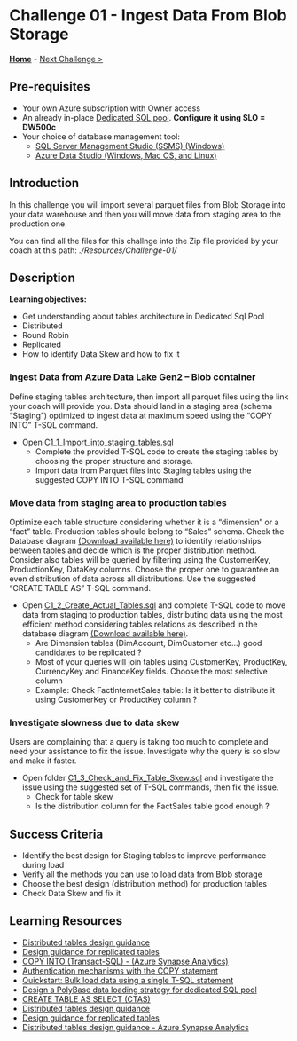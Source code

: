 # Challenge 01 - Ingest Data From Blob Storage

**[Home](../README.md)** - [Next Challenge >](./Challenge-02.md)

## Pre-requisites
- Your own Azure subscription with Owner access
- An already in-place [Dedicated SQL pool](https://docs.microsoft.com/en-us/azure/synapse-analytics/sql-data-warehouse/create-data-warehouse-portal#:~:text=Create%20a%20SQL%20pool%201%20Select%20Create%20a,Notifications%20to%20monitor%20the%20deployment%20process.%20See%20More.). **Configure it using SLO = DW500c**
- Your choice of database management tool:
  - [SQL Server Management Studio (SSMS) (Windows)](https://docs.microsoft.com/en-us/sql/ssms/download-sql-server-management-studio-ssms?view=sql-server-ver15)
  - [Azure Data Studio (Windows, Mac OS, and Linux)](https://docs.microsoft.com/en-us/sql/azure-data-studio/download-azure-data-studio?view=sql-server-ver15)

## Introduction

In this challenge you will import several parquet files from Blob Storage into your data warehouse and then you will move data from staging area to the production one. 

You can find all the files for this challnge into the Zip file provided by your coach at this path: _./Resources/Challenge-01/_ 

## Description

**Learning objectives:**
- Get understanding about tables architecture in Dedicated Sql Pool
- Distributed
- Round Robin
- Replicated
- How to identify Data Skew and how to fix it

### Ingest Data from Azure Data Lake Gen2 – Blob container

Define staging tables architecture, then import all parquet files using the link your coach will provide you.
Data should land in a staging area (schema “Staging”) optimized to ingest data at maximum speed using the “COPY INTO” T-SQL command.

- Open [C1_1_Import_into_staging_tables.sql](./Resources/Challenge-01/C1_1_Import_into_staging_tables.sql?raw=true) 
  - Complete the provided T-SQL code to create the staging tables by choosing the proper structure and storage. 
  - Import data from Parquet files into Staging tables using the suggested COPY INTO T-SQL command
  
### Move data from staging area to production tables

Optimize each table structure considering whether it is a “dimension” or a “fact” table. Production tables should belong to “Sales” schema. Check the Database diagram [(Download available here)](./Resources/DedicatedSqlPool-TablesRelationships.pdf?raw=true) to identify relationships between tables and decide which is the proper distribution method. Consider also tables will be queried by filtering using the CustomerKey, ProductionKey, DataKey columns. Choose the proper one to guarantee an even distribution of data across all distributions. Use the suggested “CREATE TABLE AS” T-SQL command.

- Open [C1_2_Create_Actual_Tables.sql](./Resources/Challenge-01/C1_2_Create_Actual_Tables.sql?raw=true) and complete T-SQL code to move data from staging to production tables, distributing data using the most efficient method considering tables relations as described in the database diagram [(Download available here)](./Resources/DedicatedSqlPool-TablesRelationships.pdf).
  - Are Dimension tables (DimAccount, DimCustomer etc...) good candidates to be replicated ?
  - Most of your queries will join tables using CustomerKey, ProductKey, CurrencyKey and FinanceKey fields. Choose the most selective column
  - Example: Check FactInternetSales table: Is it better to distribute it using CustomerKey or ProductKey column ?
  
### Investigate slowness due to data skew

Users are complaining that a query is taking too much to complete and need your assistance to fix the issue. Investigate why the query is so slow and make it faster.
- Open folder [C1_3_Check_and_Fix_Table_Skew.sql](./Resources/Challenge-01/C1_3_Check_and_Fix_Table_Skew.sql?raw=true) and investigate the issue using the suggested set of T-SQL commands, then fix the issue.
  - Check for table skew
  - Is the distribution column for the FactSales table good enough ?
 

## Success Criteria

- Identify the best design for Staging tables to improve performance during load
- Verify all the methods you can use to load data from Blob storage 
- Choose the best design (distribution method) for production tables 
- Check Data Skew and fix it

## Learning Resources

- [Distributed tables design guidance](https://docs.microsoft.com/en-us/azure/synapse-analytics/sql-data-warehouse/sql-data-warehouse-tables-distribute)
- [Design guidance for replicated tables](https://docs.microsoft.com/en-us/azure/synapse-analytics/sql-data-warehouse/design-guidance-for-replicated-tables)
- [COPY INTO (Transact-SQL) - (Azure Synapse Analytics)](https://docs.microsoft.com/en-us/sql/t-sql/statements/copy-into-transact-sql?view=azure-sqldw-latest)
- [Authentication mechanisms with the COPY statement](https://docs.microsoft.com/en-us/azure/synapse-analytics/sql-data-warehouse/quickstart-bulk-load-copy-tsql-examples)
- [Quickstart: Bulk load data using a single T-SQL statement](https://docs.microsoft.com/en-us/azure/synapse-analytics/sql-data-warehouse/quickstart-bulk-load-copy-tsql)
- [Design a PolyBase data loading strategy for dedicated SQL pool](https://docs.microsoft.com/en-us/azure/synapse-analytics/sql/load-data-overview#4-load-the-data-into-dedicated-sql-pool-staging-tables-using-polybase)
- [CREATE TABLE AS SELECT (CTAS)](https://docs.microsoft.com/en-us/azure/synapse-analytics/sql-data-warehouse/sql-data-warehouse-develop-ctas)
- [Distributed tables design guidance](https://docs.microsoft.com/en-us/azure/synapse-analytics/sql-data-warehouse/sql-data-warehouse-tables-distribute)
- [Design guidance for replicated tables](https://docs.microsoft.com/en-us/azure/synapse-analytics/sql-data-warehouse/design-guidance-for-replicated-tables)
- [Distributed tables design guidance - Azure Synapse Analytics](https://docs.microsoft.com/en-us/azure/synapse-analytics/sql-data-warehouse/sql-data-warehouse-tables-distribute#how-to-tell-if-your-distribution-column-is-a-good-choice)

